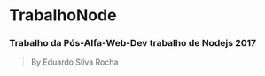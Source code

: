 # TrabalhoNode
### Trabalho da Pós-Alfa-Web-Dev trabalho de Nodejs 2017



> By Eduardo Silva Rocha
